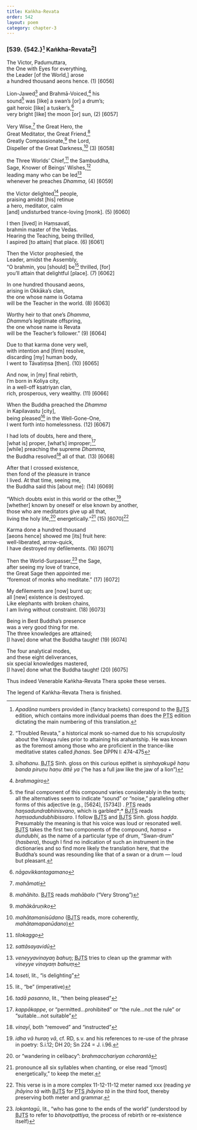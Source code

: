 ```yaml
---
title: Kaṅkha-Revata
order: 542
layout: poem
category: chapter-3
---
```


### \[539. {542.}[^1] Kaṅkha-Revata[^2]\]

The Victor, Padumuttara,  
the One with Eyes for everything,  
the Leader \[of the World,\] arose  
a hundred thousand aeons hence. (1) \[6056\]

Lion-Jawed[^3] and Brahmā-Voiced,[^4] his  
sound[^5] was \[like\] a swan’s \[or\] a drum’s;  
gait heroic \[like\] a tusker’s,[^6]  
very bright \[like\] the moon \[or\] sun, (2) \[6057\]

Very Wise,[^7] the Great Hero, the  
Great Meditator, the Great Friend,[^8]  
Greatly Compassionate,[^9] the Lord,  
Dispeller of the Great Darkness,[^10] (3) \[6058\]

the Three Worlds’ Chief,[^11] the Sambuddha,  
Sage, Knower of Beings’ Wishes,[^12]  
leading many who can be led[^13]  
whenever he preaches *Dhamma*, (4) \[6059\]

the Victor delighted[^14] people,  
praising amidst \[his\] retinue  
a hero, meditator, calm  
\[and\] undisturbed trance-loving \[monk\]. (5) \[6060\]

I then \[lived\] in Haṃsavatī,  
brahmin master of the Vedas.  
Hearing the Teaching, being thrilled,  
I aspired \[to attain\] that place. (6) \[6061\]

Then the Victor prophesied, the  
Leader, amidst the Assembly,  
“O brahmin, you \[should\] be[^15] thrilled, \[for\]  
you’ll attain that delightful \[place\]. (7) \[6062\]

In one hundred thousand aeons,  
arising in Okkāka’s clan,  
the one whose name is Gotama  
will be the Teacher in the world. (8) \[6063\]

Worthy heir to that one’s *Dhamma*,  
*Dhamma*’s legitimate offspring,  
the one whose name is Revata  
will be the Teacher’s follower.” (9) \[6064\]

Due to that karma done very well,  
with intention and \[firm\] resolve,  
discarding \[my\] human body,  
I went to Tāvatiṃsa \[then\]. (10) \[6065\]

And now, in \[my\] final rebirth,  
I’m born in Koliya city,  
in a well-off kṣatriyan clan,  
rich, prosperous, very wealthy. (11) \[6066\]

When the Buddha preached the *Dhamma*  
in Kapilavastu \[city\],  
being pleased[^16] in the Well-Gone-One,  
I went forth into homelessness. (12) \[6067\]

I had lots of doubts, here and there,  
\[what is\] proper, \[what’s\] improper;[^17]  
\[while\] preaching the supreme *Dhamma*,  
the Buddha resolved[^18] all of that. (13) \[6068\]

After that I crossed existence,  
then fond of the pleasure in trance  
I lived. At that time, seeing me,  
the Buddha said this \[about me\]: (14) \[6069\]

“Which doubts exist in this world or the other,[^19]  
\[whether\] known by oneself or else known by another,  
those who are meditators give up all that,  
living the holy life,[^20] energetically.”[^21] (15) \[6070\][^22]

Karma done a hundred thousand  
\[aeons hence\] showed me \[its\] fruit here:  
well-liberated, arrow-quick,  
I have destroyed my defilements. (16) \[6071\]

Then the World-Surpasser,[^23] the Sage,  
after seeing my love of trance,  
the Great Sage then appointed me:  
“foremost of monks who meditate.” (17) \[6072\]

My defilements are \[now\] burnt up;  
all \[new\] existence is destroyed.  
Like elephants with broken chains,  
I am living without constraint. (18) \[6073\]

Being in Best Buddha’s presence  
was a very good thing for me.  
The three knowledges are attained;  
\[I have\] done what the Buddha taught! (19) \[6074\]

The four analytical modes,  
and these eight deliverances,  
six special knowledges mastered,  
\[I have\] done what the Buddha taught! (20) \[6075\]

Thus indeed Venerable Kaṅkha-Revata Thera spoke these verses.

The legend of Kaṅkha-Revata Thera is finished.

[^1]: *Apadāna* numbers provided in {fancy brackets} correspond to the <abbr title="Buddha Jayanthi Tripitaka Series">BJTS</abbr> edition, which contains more individual poems than does the <abbr title="Pali Text Society">PTS</abbr> edition dictating the main numbering of this translation.

[^2]: “Troubled Revata,” a historical monk so-named due to his scrupulosity about the Vinaya rules prior to attaining his arahantship. He was known as the foremost among those who are proficient in the trance-like meditative states called *jhanas*. See DPPN I: 474-475

[^3]: *sīhahanu*. <abbr title="Buddha Jayanthi Tripitaka Series">BJTS</abbr> Sinh. gloss on this curious epithet is *siṃhayakugē haṇu banda piruṇu haṇu ättē ya* (“he has a full jaw like the jaw of a lion”)

[^4]: *brahmagiro*

[^5]: the final component of this compound varies considerably in the texts; all the alternatives seem to indicate “sound” or “noise,” paralleling other forms of this adjective (e.g., \[5624\], \[5734\]) . <abbr title="Pali Text Society">PTS</abbr> reads *haŋsadundrabhinisvano*, which is garbled*;* <abbr title="Buddha Jayanthi Tripitaka Series">BJTS</abbr> reads *haṃsadundubhibissaro*. I follow <abbr title="Buddha Jayanthi Tripitaka Series">BJTS</abbr> and <abbr title="Buddha Jayanthi Tripitaka Series">BJTS</abbr> Sinh. gloss *haḍḍa*. Presumably the meaning is that his voice was loud or resonated well. <abbr title="Buddha Jayanthi Tripitaka Series">BJTS</abbr> takes the first two components of the compound, *haṃsa* + *dundubhi*, as the name of a particular type of drum, “Swan-drum” (*hasbera*), though I find no indication of such an instrument in the dictionaries and so find more likely the translation here, that the Buddha’s sound was resounding like that of a swan or a drum — loud but pleasant.

[^6]: *nāgavikkantagamano*

[^7]: *mahāmati*

[^8]: *mahāhito*. <abbr title="Buddha Jayanthi Tripitaka Series">BJTS</abbr> reads *mahābalo* (“Very Strong”)

[^9]: *mahākāruṇiko*

[^10]: *mahātamanisūdano* (<abbr title="Buddha Jayanthi Tripitaka Series">BJTS</abbr> reads, more coherently, *mahātamapanūdano*)

[^11]: *tilokaggo*

[^12]: *sattâsayavidū*

[^13]: *veneyyavinayaŋ bahuŋ*; <abbr title="Buddha Jayanthi Tripitaka Series">BJTS</abbr> tries to clean up the grammar with *vineyye vinayaṃ bahuṃ*

[^14]: *toseti*, lit., “is delighting”

[^15]: lit., “be” (imperative)

[^16]: *tadā pasanno*, lit., “then being pleased”

[^17]: *kappākappe*, or “permitted…prohibited” or “the rule…not the rule” or “suitable…not suitable”

[^18]: *vinayī*, both “removed” and “instructed”

[^19]: *idha vā huraŋ vā*, cf. RD, s.v. and his references to re-use of the phrase in poetry: S.i.12; DH 20; Sn 224 = J. i.96.

[^20]: or “wandering in celibacy”: *brahma<span class="diacritics" data-state="on">c</span><span class="no-diacritics" data-state="off">ch</span>ariyan <span class="diacritics" data-state="on">c</span><span class="no-diacritics" data-state="off">ch</span>arantā*

[^21]: pronounce all six syllables when chanting, or else read “\[most\] energetically,” to keep the meter.

[^22]: This verse is in a more complex 11-12-11-12 meter named xxx (reading *ye jhāyino tā* with <abbr title="Buddha Jayanthi Tripitaka Series">BJTS</abbr> for <abbr title="Pali Text Society">PTS</abbr> *jhāyino tā* in the third foot, thereby preserving both meter and grammar.

[^23]: *lokantagū*, lit., “who has gone to the ends of the world” (understood by <abbr title="Buddha Jayanthi Tripitaka Series">BJTS</abbr> to refer to *bhavotpattiya*, the process of rebirth or re-existence itself)
